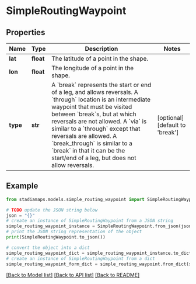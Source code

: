 # SimpleRoutingWaypoint


## Properties

Name | Type | Description | Notes
------------ | ------------- | ------------- | -------------
**lat** | **float** | The latitude of a point in the shape. | 
**lon** | **float** | The longitude of a point in the shape. | 
**type** | **str** | A &#x60;break&#x60; represents the start or end of a leg, and allows reversals. A &#x60;through&#x60; location is an intermediate waypoint that must be visited between &#x60;break&#x60;s, but at which reversals are not allowed. A &#x60;via&#x60; is similar to a &#x60;through&#x60; except that reversals are allowed. A &#x60;break_through&#x60; is similar to a &#x60;break&#x60; in that it can be the start/end of a leg, but does not allow reversals. | [optional] [default to 'break']

## Example

```python
from stadiamaps.models.simple_routing_waypoint import SimpleRoutingWaypoint

# TODO update the JSON string below
json = "{}"
# create an instance of SimpleRoutingWaypoint from a JSON string
simple_routing_waypoint_instance = SimpleRoutingWaypoint.from_json(json)
# print the JSON string representation of the object
print(SimpleRoutingWaypoint.to_json())

# convert the object into a dict
simple_routing_waypoint_dict = simple_routing_waypoint_instance.to_dict()
# create an instance of SimpleRoutingWaypoint from a dict
simple_routing_waypoint_form_dict = simple_routing_waypoint.from_dict(simple_routing_waypoint_dict)
```
[[Back to Model list]](../README.md#documentation-for-models) [[Back to API list]](../README.md#documentation-for-api-endpoints) [[Back to README]](../README.md)


